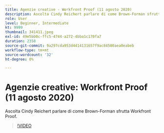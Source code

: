 ```yaml
---
title: Agenzie creative - Workfront Proof (11 agosto 2020)
description: Ascolta Cindy Reichert parlare di come Brown-Forman sfrutta Workfront Proof.
role: User
level: Beginner, Intermediate
kt: 9999
thumbnail: 341411.jpeg
exl-id: 49e5bb0c-ffc5-4744-a272-4bba1c170fa7
duration: 2358
source-git-commit: 9a297cda953d4414131657f9ac84580aea0eabeb
workflow-type: tm+mt
source-wordcount: '32'
ht-degree: 0%

---
```


# Agenzie creative: Workfront Proof (11 agosto 2020)

Ascolta Cindy Reichert parlare di come Brown-Forman sfrutta Workfront Proof.

>[!VIDEO](https://video.tv.adobe.com/v/341411/?quality=12&learn=on)

